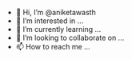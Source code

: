 - 👋 Hi, I’m @aniketawasth
- 👀 I’m interested in ...
- 🌱 I’m currently learning ...
- 💞️ I’m looking to collaborate on ...
- 📫 How to reach me ...

<!---
aniketawasth/aniketawasth is a ✨ special ✨ repository because its `README.md` (this file) appears on your GitHub profile.
You can click the Preview link to take a look at your changes.
--->
